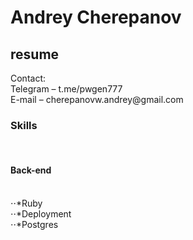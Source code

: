 # Andrey Cherepanov
<h2>resume</h2> 
Contact:</br>
Telegram – t.me/pwgen777</br>
E-mail – cherepanovw.andrey@gmail.com</br>
<h3>Skills</h3></br>
<h4>Back-end</h4></br>
⋅⋅*Ruby</br>
⋅⋅*Deployment</br>
⋅⋅*Postgres</br>



